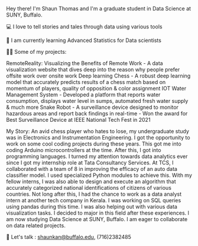 Hey there! I'm Shaun Thomas and I'm a graduate student in Data Science at SUNY, Buffalo. 

💻 I love to tell stories and tales through data using various tools

🌱 I am currently learning Advanced Statistics for Data scientists

👨‍💻 Some of my projects:

RemoteReality: Visualizing the Benefits of Remote Work - A data visualization website that dives deep into the reason why people prefer offsite work over onsite work
Deep learning Chess - A robust deep learning model that accurately predicts results of a chess match based on momentum of players, quality of opposition & color assignment
IOT Water Management System - Developed a platform that reports water consumption, displays water level in sumps, automated fresh water supply & much more
Snake Robot - A surveillance device designed to monitor hazardous areas and report back findings in real-time - Won the award for Best Surveillance Device at IEEE National Tech Fest in 2021 

My Story:
            An avid chess player who hates to lose, my undergraduate study was in Electronics and Instrumentation Engineering. I got the opportunity to work on some cool coding projects during these years. This got me into coding Arduino microcontrollers at the time. After this, I got into programming languages. I turned my attention towards data analytics ever since I got my internship role at Tata Consultancy Services. At TCS, I collaborated with a team of 8 in improving the efficacy of an auto data classifier model. I used specialized Python modules to achieve this. With my fellow interns, I was also able to design and execute an algorithm that accurately categorized national identifications of citizens of various countries. Not long after this, I had the chance to work as a data analyst intern at another tech company in Kerala. I was working on SQL queries using pandas during this time. I was also helping out with various data visualization tasks. I decided to major in this field after these experiences. I am now studying Data Science at SUNY, Buffalo. I am eager to collaborate on data related projects. 

🍵 Let's talk : shaunkan@buffalo.edu, (716)2382485
